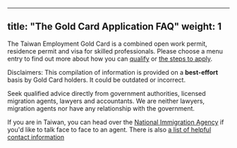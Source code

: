 
---
title: "The Gold Card Application FAQ"
weight: 1
---
The Taiwan Employment Gold Card is a combined open work permit, residence permit and visa for
skilled professionals. Please choose a menu entry to find out more about how you can [qualify](/application-faq/qualifications/)
 or [the steps to apply](/application-faq/application/).


Disclaimers:
This compilation of information is provided on a **best-effort** basis by Gold Card holders.
It could be outdated or incorrect.

Seek qualified advice directly from government authorities, licensed migration agents, lawyers and accountants. 
We are neither lawyers, migration agents nor have any relationship with the government.

If you are in Taiwan, you can head over the [National Immigration Agency](https://www.immigration.gov.tw/5475/5478/141386/127061/127076/)
 if you'd like to talk face to face to an agent. There is also [a list of helpful contact information](https://foreigntalentact.ndc.gov.tw/en/cp.aspx?n=D927ED39BDAE7478&s=DA2F7BC919B77E24)


<script src="https://unpkg.com/driver.js/dist/driver.min.js"></script>
<link rel="stylesheet" href="https://unpkg.com/driver.js/dist/driver.min.css">

<script>
    // const driver = new Driver();
    // driver.highlight('#docs-the-gold-card-application-faq');
</script>
